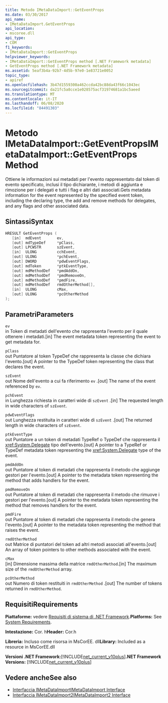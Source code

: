 ```yaml
---
title: Metodo IMetaDataImport::GetEventProps
ms.date: 03/30/2017
api_name:
- IMetaDataImport.GetEventProps
api_location:
- mscoree.dll
api_type:
- COM
f1_keywords:
- IMetaDataImport::GetEventProps
helpviewer_keywords:
- IMetaDataImport::GetEventProps method [.NET Framework metadata]
- GetEventProps method [.NET Framework metadata]
ms.assetid: 5eaf3b4a-92b7-4d5b-97e0-1e83721e0052
topic_type:
- apiref
ms.openlocfilehash: 3b47d1559300a462ccda42bc88da43f66c1043ec
ms.sourcegitcommit: da21fc5a8cce1e028575acf31974681a1bc5aeed
ms.translationtype: MT
ms.contentlocale: it-IT
ms.lasthandoff: 06/08/2020
ms.locfileid: "84491303"
---
```

# <a name="imetadataimportgeteventprops-method"></a><span data-ttu-id="f9b8c-102">Metodo IMetaDataImport::GetEventProps</span><span class="sxs-lookup"><span data-stu-id="f9b8c-102">IMetaDataImport::GetEventProps Method</span></span>
<span data-ttu-id="f9b8c-103">Ottiene le informazioni sui metadati per l'evento rappresentato dal token di evento specificato, inclusi il tipo dichiarante, i metodi di aggiunta e rimozione per i delegati e tutti i flag e altri dati associati.</span><span class="sxs-lookup"><span data-stu-id="f9b8c-103">Gets metadata information for the event represented by the specified event token, including the declaring type, the add and remove methods for delegates, and any flags and other associated data.</span></span>  
  
## <a name="syntax"></a><span data-ttu-id="f9b8c-104">Sintassi</span><span class="sxs-lookup"><span data-stu-id="f9b8c-104">Syntax</span></span>  
  
```cpp  
HRESULT GetEventProps (  
   [in]  mdEvent       ev,  
   [out] mdTypeDef     *pClass,
   [out] LPCWSTR       szEvent,
   [in]  ULONG         cchEvent,
   [out] ULONG         *pchEvent,
   [out] DWORD         *pdwEventFlags,  
   [out] mdToken       *ptkEventType,  
   [out] mdMethodDef   *pmdAddOn,
   [out] mdMethodDef   *pmdRemoveOn,
   [out] mdMethodDef   *pmdFire,
   [out] mdMethodDef   rmdOtherMethod[],
   [in]  ULONG         cMax,  
   [out] ULONG         *pcOtherMethod  
);  
```  
  
## <a name="parameters"></a><span data-ttu-id="f9b8c-105">Parametri</span><span class="sxs-lookup"><span data-stu-id="f9b8c-105">Parameters</span></span>  
 `ev`  
 <span data-ttu-id="f9b8c-106">in Token di metadati dell'evento che rappresenta l'evento per il quale ottenere i metadati.</span><span class="sxs-lookup"><span data-stu-id="f9b8c-106">[in] The event metadata token representing the event to get metadata for.</span></span>  
  
 `pClass`  
 <span data-ttu-id="f9b8c-107">out Puntatore al token TypeDef che rappresenta la classe che dichiara l'evento.</span><span class="sxs-lookup"><span data-stu-id="f9b8c-107">[out] A pointer to the TypeDef token representing the class that declares the event.</span></span>  
  
 `szEvent`  
 <span data-ttu-id="f9b8c-108">out Nome dell'evento a cui fa riferimento `ev` .</span><span class="sxs-lookup"><span data-stu-id="f9b8c-108">[out] The name of the event referenced by `ev`.</span></span>  
  
 `pchEvent`  
 <span data-ttu-id="f9b8c-109">in Lunghezza richiesta in caratteri wide di `szEvent` .</span><span class="sxs-lookup"><span data-stu-id="f9b8c-109">[in] The requested length in wide characters of `szEvent`.</span></span>  
  
 `pdwEventFlags`  
 <span data-ttu-id="f9b8c-110">out Lunghezza restituita in caratteri wide di `szEvent` .</span><span class="sxs-lookup"><span data-stu-id="f9b8c-110">[out] The returned length in wide characters of `szEvent`.</span></span>  
  
 `ptkEventType`  
 <span data-ttu-id="f9b8c-111">out Puntatore a un token di metadati TypeRef o TypeDef che rappresenta il <xref:System.Delegate> tipo dell'evento.</span><span class="sxs-lookup"><span data-stu-id="f9b8c-111">[out] A pointer to a TypeRef or TypeDef metadata token representing the <xref:System.Delegate> type of the event.</span></span>  
  
 `pmdAddOn`  
 <span data-ttu-id="f9b8c-112">out Puntatore al token di metadati che rappresenta il metodo che aggiunge gestori per l'evento.</span><span class="sxs-lookup"><span data-stu-id="f9b8c-112">[out] A pointer to the metadata token representing the method that adds handlers for the event.</span></span>  
  
 `pmdRemoveOn`  
 <span data-ttu-id="f9b8c-113">out Puntatore al token di metadati che rappresenta il metodo che rimuove i gestori per l'evento.</span><span class="sxs-lookup"><span data-stu-id="f9b8c-113">[out] A pointer to the metadata token representing the method that removes handlers for the event.</span></span>  
  
 `pmdFire`  
 <span data-ttu-id="f9b8c-114">out Puntatore al token di metadati che rappresenta il metodo che genera l'evento.</span><span class="sxs-lookup"><span data-stu-id="f9b8c-114">[out] A pointer to the metadata token representing the method that raises the event.</span></span>  
  
 `rmdOtherMethod`  
 <span data-ttu-id="f9b8c-115">out Matrice di puntatori del token ad altri metodi associati all'evento.</span><span class="sxs-lookup"><span data-stu-id="f9b8c-115">[out] An array of token pointers to other methods associated with the event.</span></span>  
  
 `cMax`  
 <span data-ttu-id="f9b8c-116">[in] Dimensione massima della matrice `rmdOtherMethod`.</span><span class="sxs-lookup"><span data-stu-id="f9b8c-116">[in] The maximum size of the `rmdOtherMethod` array.</span></span>  
  
 `pcOtherMethod`  
 <span data-ttu-id="f9b8c-117">out Numero di token restituiti in `rmdOtherMethod` .</span><span class="sxs-lookup"><span data-stu-id="f9b8c-117">[out] The number of tokens returned in `rmdOtherMethod`.</span></span>  
  
## <a name="requirements"></a><span data-ttu-id="f9b8c-118">Requisiti</span><span class="sxs-lookup"><span data-stu-id="f9b8c-118">Requirements</span></span>  
 <span data-ttu-id="f9b8c-119">**Piattaforme:** vedere [Requisiti di sistema di .NET Framework](../../get-started/system-requirements.md).</span><span class="sxs-lookup"><span data-stu-id="f9b8c-119">**Platforms:** See [System Requirements](../../get-started/system-requirements.md).</span></span>  
  
 <span data-ttu-id="f9b8c-120">**Intestazione:** Cor. h</span><span class="sxs-lookup"><span data-stu-id="f9b8c-120">**Header:** Cor.h</span></span>  
  
 <span data-ttu-id="f9b8c-121">**Libreria:** Incluso come risorsa in MsCorEE. dll</span><span class="sxs-lookup"><span data-stu-id="f9b8c-121">**Library:** Included as a resource in MsCorEE.dll</span></span>  
  
 <span data-ttu-id="f9b8c-122">**Versioni .NET Framework:**[!INCLUDE[net_current_v10plus](../../../../includes/net-current-v10plus-md.md)]</span><span class="sxs-lookup"><span data-stu-id="f9b8c-122">**.NET Framework Versions:** [!INCLUDE[net_current_v10plus](../../../../includes/net-current-v10plus-md.md)]</span></span>  
  
## <a name="see-also"></a><span data-ttu-id="f9b8c-123">Vedere anche</span><span class="sxs-lookup"><span data-stu-id="f9b8c-123">See also</span></span>

- [<span data-ttu-id="f9b8c-124">Interfaccia IMetaDataImport</span><span class="sxs-lookup"><span data-stu-id="f9b8c-124">IMetaDataImport Interface</span></span>](imetadataimport-interface.md)
- [<span data-ttu-id="f9b8c-125">Interfaccia IMetaDataImport2</span><span class="sxs-lookup"><span data-stu-id="f9b8c-125">IMetaDataImport2 Interface</span></span>](imetadataimport2-interface.md)
